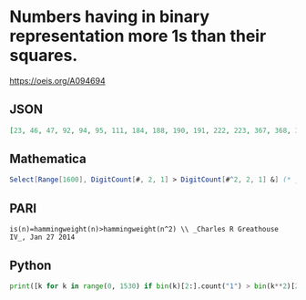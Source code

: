 # Numbers having in binary representation more 1s than their squares\.
https://oeis.org/A094694
## JSON
```JSON
[23, 46, 47, 92, 94, 95, 111, 184, 188, 190, 191, 222, 223, 367, 368, 376, 380, 382, 383, 415, 444, 446, 447, 479, 727, 734, 736, 752, 760, 764, 766, 767, 830, 831, 887, 888, 892, 894, 895, 958, 959, 1451, 1454, 1468, 1471, 1472, 1503, 1504, 1520, 1528]
```
## Mathematica
```Mathematica
Select[Range[1600], DigitCount[#, 2, 1] > DigitCount[#^2, 2, 1] &] (* _Harvey P. Dale_, Mar 24 2012 *)
```
## PARI
```PARI
is(n)=hammingweight(n)>hammingweight(n^2) \\ _Charles R Greathouse IV_, Jan 27 2014
```
## Python
```Python
print([k for k in range(0, 1530) if bin(k)[2:].count("1") > bin(k**2)[2:].count("1")]) # _Karl-Heinz Hofmann_, Feb 07 2022
```
